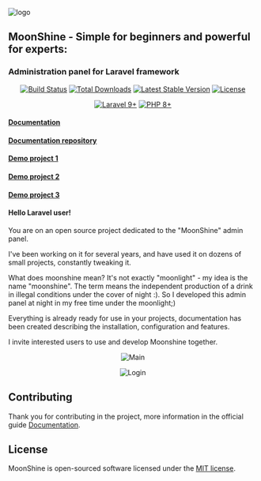 ![logo](https://github.com/moonshine-software/moonshine/raw/2.x/art/lego.png)

## MoonShine - Simple for beginners and powerful for experts:
### Administration panel for Laravel framework


<p align="center">
    <a href="https://github.com/moonshine-software/moonshine/actions"><img src="https://github.com/moonshine-software/moonshine/workflows/tests/badge.svg" alt="Build Status"></a>
<a href="https://packagist.org/packages/moonshine/moonshine"><img src="https://img.shields.io/packagist/dt/moonshine/moonshine" alt="Total Downloads"></a>
<a href="https://packagist.org/packages/moonshine/moonshine"><img src="https://img.shields.io/packagist/v/moonshine/moonshine" alt="Latest Stable Version"></a>
<a href="https://packagist.org/packages/moonshine/moonshine"><img src="https://img.shields.io/packagist/l/moonshine/moonshine" alt="License"></a>
</p> 
<p align="center">
    <a href="https://laravel.com"><img alt="Laravel 9+" src="https://img.shields.io/badge/Laravel-10+-FF2D20?style=for-the-badge&logo=laravel"></a>
    <a href="https://laravel.com"><img alt="PHP 8+" src="https://img.shields.io/badge/PHP-8.1+-777BB4?style=for-the-badge&logo=php"></a>
</p>

#### [Documentation](https://moonshine-laravel.com)
#### [Documentation repository](https://github.com/moonshine-software/doc)
#### [Demo project 1](https://github.com/moonshine-software/demo-project)
#### [Demo project 2](https://github.com/moonshine-software/demo-blog)
#### [Demo project 3](https://github.com/moonshine-software/todo-list-demo)

#### Hello Laravel user!

You are on an open source project dedicated to the "MoonShine" admin panel.

I've been working on it for several years, and have used it on dozens of small projects, constantly tweaking it.

What does moonshine mean? It's not exactly "moonlight" - my idea is the name "moonshine".
The term means the independent production of a drink in illegal conditions under the cover of night :).
So I developed this admin panel at night in my free time under the moonlight;)

Everything is already ready for use in your projects, documentation has been created describing the installation, configuration and features.

I invite interested users to use and develop Moonshine together.

<p align="center">
<img src="https://moonshine-laravel.com/screenshots/main.png?v=2.0" alt="Main">
</p>

<p align="center">
<img src="https://moonshine-laravel.com/screenshots/login.png?v=2.0" alt="Login">
</p>

## Contributing

Thank you for contributing in the project, more information in the official guide [Documentation](https://moonshine-laravel.com/docs/resource/getting-started/contribution).

## License

MoonShine is open-sourced software licensed under the [MIT license](LICENSE.md).


